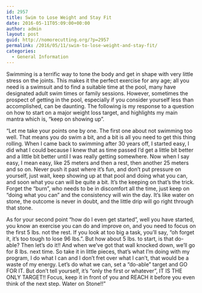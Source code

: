 ```yaml
---
id: 2957
title: Swim to Lose Weight and Stay Fit
date: 2016-05-11T05:09:00+00:00
author: admin
layout: post
guid: http://nomorecutting.org/?p=2957
permalink: /2016/05/11/swim-to-lose-weight-and-stay-fit/
categories:
  - General Information
---
```

Swimming is a terrific way to tone the body and get in shape with very little stress on the joints. This makes it the perfect exercise for any age; all you need is a swimsuit and to find a suitable time at the pool, many have designated adult swim times or family sessions. However, sometimes the prospect of getting in the pool, especially if you consider yourself less than accomplished, can be daunting. The following is my response to a question on how to start on a major weight loss target, and highlights my main mantra which is, &#8220;keep on showing up&#8221;.

“Let me take your points one by one. The first one about not swimming too well. That means you do swim a bit, and a bit is all you need to get this thing rolling. When I came back to swimming after 30 years off, I started easy, I did what I could because I knew that as time passed I&#8217;d get a little bit better and a little bit better until I was really getting somewhere. Now when I say easy, I mean easy, like 25 meters and then a rest, then another 25 meters and so on. Never push it past where it&#8217;s fun, and don’t put pressure on yourself, just wait, keep showing up at that pool and doing what you can, and soon what you can will be quite a bit. It&#8217;s the keeping on that&#8217;s the trick. Forget the &#8220;burn&#8221;, who needs to be in discomfort all the time, just keep on &#8220;doing what you can&#8221; and the consistency will win the day. It&#8217;s like water on stone, the outcome is never in doubt, and the little drip will go right through that stone.

As for your second point &#8220;how do I even get started&#8221;, well you have started, you know an exercise you can do and improve on, and you need to focus on the first 5 lbs. not the rest. If you look at too big a task, you&#8217;ll say, &#8220;oh forget it, it&#8217;s too tough to lose 96 lbs.&#8221;. But how about 5 lbs. to start, is that do-able? Then let&#8217;s do it!! And when we&#8217;ve got that wall knocked down, we&#8217;ll go for 8 lbs. next time. So take it in little pieces, that&#8217;s what I&#8217;m doing with my program, I do what I can and I don&#8217;t fret over what I can&#8217;t, that would be a waste of my energy. Let&#8217;s do what we can, set a &#8220;do-able&#8221; target and GO FOR IT. But don&#8217;t tell yourself, it&#8217;s &#8220;only the first or whatever&#8221;, IT IS THE ONLY TARGET!! Focus, keep it in front of you and REACH it before you even think of the next step. Water on Stone!!”